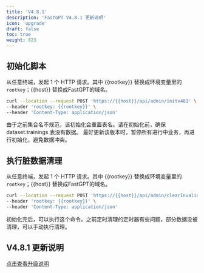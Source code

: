 ```yaml
---
title: 'V4.8.1'
description: 'FastGPT V4.8.1 更新说明'
icon: 'upgrade'
draft: false
toc: true
weight: 823
---
```


## 初始化脚本

从任意终端，发起 1 个 HTTP 请求。其中 {{rootkey}} 替换成环境变量里的 `rootkey`；{{host}} 替换成FastGPT的域名。

```bash
curl --location --request POST 'https://{{host}}/api/admin/initv481' \
--header 'rootkey: {{rootkey}}' \
--header 'Content-Type: application/json'
```

由于之前集合名不规范，该初始化会重置表名。请在初始化前，确保 dataset.trainings 表没有数据。
最好更新该版本时，暂停所有进行中业务，再进行初始化，避免数据冲突。

## 执行脏数据清理

从任意终端，发起 1 个 HTTP 请求。其中 {{rootkey}} 替换成环境变量里的 `rootkey`；{{host}} 替换成FastGPT的域名。

```bash
curl --location --request POST 'https://{{host}}/api/admin/clearInvalidData' \
--header 'rootkey: {{rootkey}}' \
--header 'Content-Type: application/json'
```

初始化完后，可以执行这个命令。之前定时清理的定时器有些问题，部分数据没被清理，可以手动执行清理。

## V4.8.1 更新说明

[点击查看升级说明](https://github.com/labring/FastGPT/releases/tag/v4.8.1)